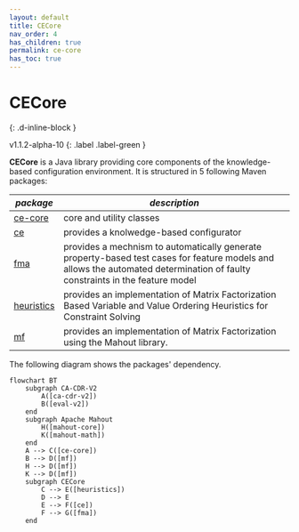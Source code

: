 ```yaml
---
layout: default
title: CECore
nav_order: 4
has_children: true
permalink: ce-core
has_toc: true
---
```


# CECore
{: .d-inline-block }

v1.1.2-alpha-10
{: .label .label-green }

**CECore** is a Java library providing core components of the knowledge-based configuration environment.
It is structured in 5 following Maven packages:

| *package*                                       | *description*                            |
|----------------------------------------------|------------------------------------------|
| [ce-core]     | core and utility classes |
| [ce] | provides a knolwedge-based configurator |
| [fma]    | provides a mechnism to automatically generate property-based test cases for feature models and allows the automated determination of faulty constraints in the feature model |
| [heuristics]         | provides an implementation of Matrix Factorization Based Variable and Value Ordering Heuristics for Constraint Solving |
| [mf]      | provides an implementation of Matrix Factorization using the Mahout library. |

The following diagram shows the packages' dependency.

```mermaid
flowchart BT
    subgraph CA-CDR-V2
        A([ca-cdr-v2])
        B([eval-v2])
    end
    subgraph Apache Mahout
        H([mahout-core])
        K([mahout-math])
    end
    A --> C([ce-core])
    B --> D([mf])
    H --> D([mf])
    K --> D([mf])
    subgraph CECore
        C --> E([heuristics])
        D --> E
        E --> F([ce])
        F --> G([fma])
    end
```

<!-- Links -->
[ce-core]: https://github.com/manleviet/CECore/packages/1538019
[ce]: https://github.com/manleviet/CECore/packages/1538662
[fma]: https://github.com/manleviet/CECore/packages/1564988
[heuristics]: https://github.com/manleviet/CECore/packages/1538660
[mf]: https://github.com/manleviet/CECore/packages/1538658